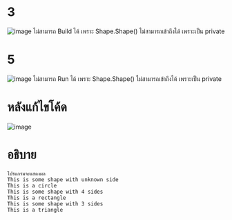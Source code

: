 # 3 #

![image](https://github.com/ThanaloekKaisai/03376836-OOP-2566-Lab-10/assets/144195683/3800a8c1-a5ae-4686-8b83-0e731f788ae4)
ไม่สามารถ Build ได้ เพราะ Shape.Shape() ไม่สามารถเข้าถึงได้ เพราะเป็น private

# 5 # 
![image](https://github.com/ThanaloekKaisai/03376836-OOP-2566-Lab-10/assets/144195683/aeda789a-a405-46d7-9d8d-7958c7e86144)
ไม่สามารถ Run ได้ เพราะ Shape.Shape() ไม่สามารถเข้าถึงได้ เพราะเป็น private

# หลังแก้ไขโค้ด #
![image](https://github.com/ThanaloekKaisai/03376836-OOP-2566-Lab-10/assets/144195683/87d86e30-2a70-4768-a8e1-3726447a6254)
# อธิบาย # 
```
โปรแกรมจะแสดงผล
This is some shape with unknown side
This is a circle
This is some shape with 4 sides
This is a rectangle
This is some shape with 3 sides
This is a triangle

